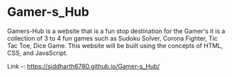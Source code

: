 # Gamer-s_Hub
Gamers-Hub is a website that is a fun stop destination for the Gamer's it is a collection of 3 to 4 fun games such as Sudoku Solver, Corona Fighter, Tic Tac Toe, Dice Game. This website will be built using the concepts of HTML, CSS, and JavaScript.

Link -: https://siddharth6780.github.io/Gamer-s_Hub/
